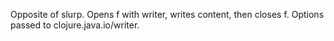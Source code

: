   Opposite of slurp.  Opens f with writer, writes content, then
  closes f. Options passed to clojure.java.io/writer.